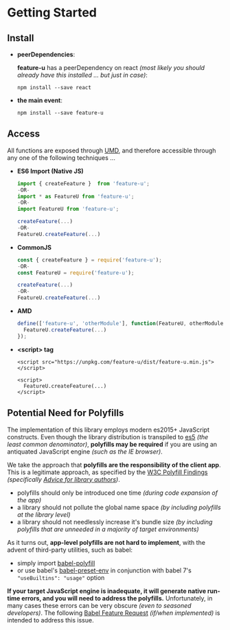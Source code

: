 # Getting Started

## Install

- **peerDependencies**:

  **feature-u** has a peerDependency on react _(most likely you should
  already have this installed ... but just in case)_:

  ```shell
  npm install --save react
  ```
  <!--- WITH REVEAL of USAGE:
  npm install --save react   # VER: >=0.14.0   USAGE: React Context and JSX (in withFassets.js and launchApp.js)
  ---> 

- **the main event**:

  ```shell
  npm install --save feature-u
  ```


## Access

All functions are exposed through [UMD](https://github.com/umdjs/umd),
and therefore accessible through any one of the following techniques ...

- **ES6 Import (Native JS)**
  
  ```js
  import { createFeature }  from 'feature-u';
  -OR-
  import * as FeatureU from 'feature-u';
  -OR-
  import FeatureU from 'feature-u';
  
  createFeature(...)
  -OR-
  FeatureU.createFeature(...)
  ```
  
  
- **CommonJS**
  
  ```js
  const { createFeature } = require('feature-u');
  -OR-
  const FeatureU = require('feature-u');
  
  createFeature(...)
  -OR-
  FeatureU.createFeature(...)
  ```
  
  
- **AMD**
  
  ```js
  define(['feature-u', 'otherModule'], function(FeatureU, otherModule) {
    FeatureU.createFeature(...)
  });
  ```
  
  
- **&lt;script&gt; tag**
  
  ```
  <script src="https://unpkg.com/feature-u/dist/feature-u.min.js"></script>
  
  <script>
    FeatureU.createFeature(...)
  </script>
  ```


## Potential Need for Polyfills

The implementation of this library employs modern es2015+ JavaScript
constructs.  Even though the library distribution is transpiled to
[es5](https://en.wikipedia.org/wiki/ECMAScript#5th_Edition) _(the
least common denominator)_, **polyfills may be required** if you are
using an antiquated JavaScript engine _(such as the IE browser)_.

We take the approach that **polyfills are the responsibility of the
client app**.  This is a legitimate approach, as specified by the [W3C
Polyfill Findings](https://www.w3.org/2001/tag/doc/polyfills/)
_(specifically [Advice for library
authors](https://www.w3.org/2001/tag/doc/polyfills/#advice-for-library-and-framework-authors))_.

- polyfills should only be introduced one time _(during code expansion
  of the app)_
- a library should not pollute the global name space _(by including
  polyfills at the library level)_
- a library should not needlessly increase it's bundle size _(by
  including polyfills that are unneeded in a majority of target
  environments)_

As it turns out, **app-level polyfills are not hard to implement**,
with the advent of third-party utilities, such as babel:

- simply import [babel-polyfill](https://babeljs.io/docs/en/babel-polyfill.html)
- or use babel's
  [babel-preset-env](https://babeljs.io/docs/en/babel-preset-env.html)
  in conjunction with babel 7's `"useBuiltins": "usage"` option

**If your target JavaScript engine is inadequate, it will generate
native run-time errors, and you will need to address the polyfills.**
Unfortunately, in many cases these errors can be very obscure _(even
to seasoned developers)_.  The following [Babel Feature
Request](https://github.com/babel/babel/issues/8089) _(if/when
implemented)_ is intended to address this issue.
